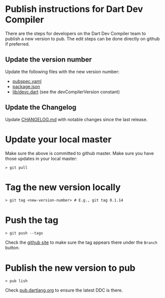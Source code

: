 # Publish instructions for Dart Dev Compiler

There are the steps for developers on the Dart Dev Compiler team to publish a new version to pub.  The edit steps can be done directly on github if preferred.

## Update the version number

Update the following files with the new version number:

  - [pubspec.yaml](https://github.com/dart-lang/dev_compiler/blob/master/pubspec.yaml)
  - [package.json](https://github.com/dart-lang/dev_compiler/blob/master/package.json)
  - [lib/devc.dart](https://github.com/dart-lang/dev_compiler/blob/master/lib/devc.dart) (see the devCompilerVersion constant)

## Update the Changelog

Update [CHANGELOG.md](https://github.com/dart-lang/dev_compiler/blob/master/CHANGELOG.md) with notable changes since the last release.

# Update your local master

Make sure the above is committed to github master.  Make sure you have those updates in your local master:

```
> git pull
```

# Tag the new version locally

```
> git tag <new-version-number> # E.g., git tag 0.1.14
```

# Push the tag

```
> git push --tags
```

Check the [github site](https://github.com/dart-lang/dev_compiler) to make sure the tag appears there under the `Branch` button.

# Publish the new version to pub

```
> pub lish
```

Check [pub.dartlang.org](https://pub.dartlang.org/packages/dev_compiler) to ensure the latest DDC is there.
